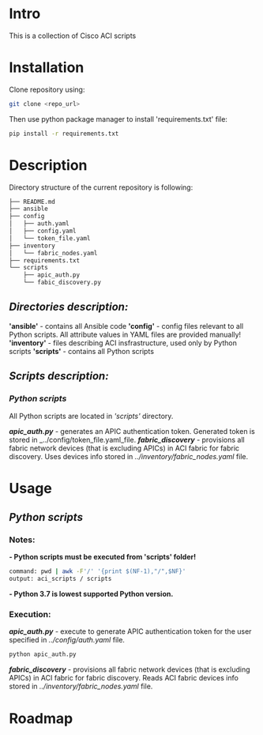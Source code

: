 # Intro
This is a collection of Cisco ACI scripts

# Installation
Clone repository using:
```bash
git clone <repo_url>
``` 
Then use python package manager to install 'requirements.txt' file:

```bash
pip install -r requirements.txt
```

# Description
Directory structure of the current repository is following:
```bash
├── README.md
├── ansible
├── config
│   ├── auth.yaml
│   ├── config.yaml
│   └── token_file.yaml
├── inventory
│   └── fabric_nodes.yaml
├── requirements.txt
└── scripts
    ├── apic_auth.py
    └── fabic_discovery.py
```

## *Directories description:*

**'ansible'** - contains all Ansible code
**'config'** - config files relevant to all Python scripts. All attribute values in YAML files are provided manually! 
**'inventory'** - files describing ACI insfrastructure, used only by Python scripts 
**'scripts'** - contains all Python scripts

## *Scripts description:*
### *Python scripts*
All Python scripts are located in _*'scripts'*_ directory.

_**apic_auth.py**_ - generates an APIC authentication token. Generated token is stored in _../config/token_file.yaml_file.
_**fabric_discovery**_ - provisions all fabric network devices (that is excluding APICs) in ACI fabric for fabric discovery. Uses devices info stored in _../inventory/fabric_nodes.yaml_ file.

# Usage
## *Python scripts*
### **Notes**:

**- Python scripts must be executed from '**scripts**' folder!**

```bash
command: pwd | awk -F'/' '{print $(NF-1),"/",$NF}'
output: aci_scripts / scripts
```
**- Python 3.7 is lowest supported Python version.** 

### **Execution**:
_**apic_auth.py**_ - execute to generate APIC authentication token for the user specified in _../config/auth.yaml_ file.
```bash
python apic_auth.py
```

_**fabric_discovery**_ - provisions all fabric network devices (that is excluding APICs) in ACI fabric for fabric discovery. Reads ACI fabric devices info stored in _../inventory/fabric_nodes.yaml_ file.

# Roadmap
